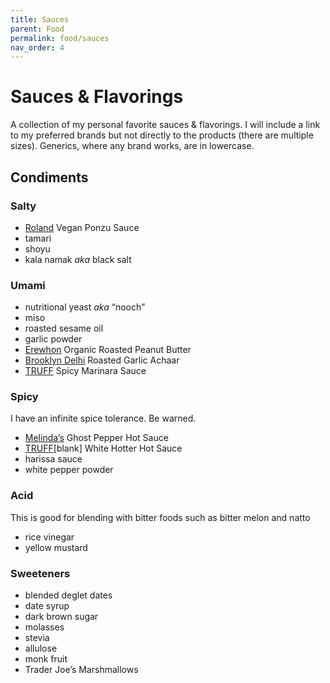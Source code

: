 ```yaml
---
title: Sauces
parent: Food
permalink: food/sauces
nav_order: 4
---
```


# Sauces & Flavorings

A collection of my personal favorite sauces & flavorings.
I will include a link to my preferred brands but not directly to the products (there are multiple sizes).
Generics, where any brand works, are in lowercase.

## Condiments

### Salty

- [Roland](https://rolandfoods.com/) Vegan Ponzu Sauce
- tamari
- shoyu
- kala namak _aka_ black salt

### Umami

- nutritional yeast _aka_ “nooch”
- miso
- roasted sesame oil
- garlic powder
- [Erewhon](https://erewhon.com/) Organic Roasted Peanut Butter
- [Brooklyn Delhi](https://brooklyndelhi.com/) Roasted Garlic Achaar
- [TRUFF][TRUFF] Spicy Marinara Sauce

### Spicy

I have an infinite spice tolerance. Be warned. 

- [Melinda’s](https://melindas.com/) Ghost Pepper Hot Sauce
- [TRUFF][TRUFF][blank] White Hotter Hot Sauce
- harissa sauce
- white pepper powder
  
### Acid

This is good for blending with bitter foods such as bitter melon and natto

- rice vinegar
- yellow mustard

### Sweeteners

- blended deglet dates
- date syrup
- dark brown sugar
- molasses
- stevia
- allulose
- monk fruit
- Trader Joe’s Marshmallows


[TRUFF]: https://www.truff.com/